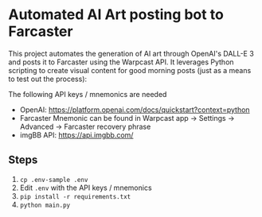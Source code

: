 # Automated AI Art posting bot to Farcaster

This project automates the generation of AI art through OpenAI's DALL-E 3 and posts it to Farcaster using the Warpcast API. It leverages Python scripting to create visual content for good morning posts (just as a means to test out the process):

The following API keys / mnemonics are needed
- OpenAI: https://platform.openai.com/docs/quickstart?context=python
- Farcaster Mnemonic can be found in Warpcast app -> Settings -> Advanced -> Farcaster recovery phrase
- imgBB API: https://api.imgbb.com/

## Steps

1. `cp .env-sample .env`
2. Edit `.env` with the API keys / mnemonics
3. `pip install -r requirements.txt`
4. `python main.py`
